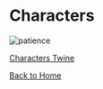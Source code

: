 # Characters 
  
![patience](https://lh3.googleusercontent.com/-WqpGcoY2Zps/WKEm0Y3bmdI/AAAAAAAAAH4/JCyX---obVMdCLFlhdr0znYQKIM2g0m9gCLcB/s0/patience.gif "patience.gif")

[Characters Twine](https://hannahbark.github.io/ladiesalmanack/project.html)


[Back to Home](/ladiesalmanack/)
